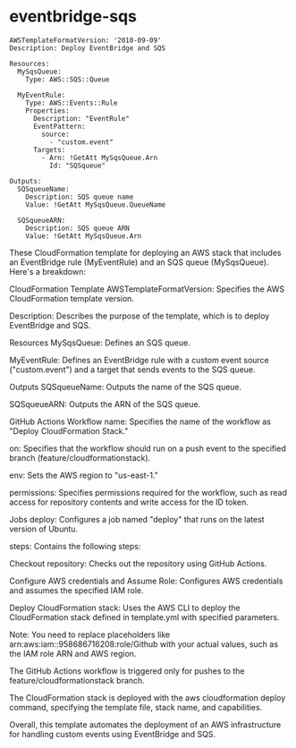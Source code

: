 # eventbridge-sqs
```
AWSTemplateFormatVersion: '2010-09-09'
Description: Deploy EventBridge and SQS

Resources:
  MySqsQueue:
    Type: AWS::SQS::Queue

  MyEventRule:
    Type: AWS::Events::Rule
    Properties:
      Description: "EventRule"
      EventPattern:
        source:
          - "custom.event"
      Targets:
        - Arn: !GetAtt MySqsQueue.Arn
          Id: "SQSqueue"

Outputs:
  SQSqueueName:
    Description: SQS queue name
    Value: !GetAtt MySqsQueue.QueueName

  SQSqueueARN:
    Description: SQS queue ARN
    Value: !GetAtt MySqsQueue.Arn
```
These CloudFormation template for deploying an AWS stack that includes an EventBridge rule (MyEventRule) and an SQS queue (MySqsQueue). Here's a breakdown:

CloudFormation Template
AWSTemplateFormatVersion: Specifies the AWS CloudFormation template version.

Description: Describes the purpose of the template, which is to deploy EventBridge and SQS.

Resources
MySqsQueue: Defines an SQS queue.

MyEventRule: Defines an EventBridge rule with a custom event source ("custom.event") and a target that sends events to the SQS queue.

Outputs
SQSqueueName: Outputs the name of the SQS queue.

SQSqueueARN: Outputs the ARN of the SQS queue.

GitHub Actions Workflow
name: Specifies the name of the workflow as "Deploy CloudFormation Stack."

on: Specifies that the workflow should run on a push event to the specified branch (feature/cloudformationstack).

env: Sets the AWS region to "us-east-1."

permissions: Specifies permissions required for the workflow, such as read access for repository contents and write access for the ID token.

Jobs
deploy: Configures a job named "deploy" that runs on the latest version of Ubuntu.

steps: Contains the following steps:

Checkout repository: Checks out the repository using GitHub Actions.

Configure AWS credentials and Assume Role: Configures AWS credentials and assumes the specified IAM role.

Deploy CloudFormation stack: Uses the AWS CLI to deploy the CloudFormation stack defined in template.yml with specified parameters.

Note:
You need to replace placeholders like arn:aws:iam::958686716208:role/Github with your actual values, such as the IAM role ARN and AWS region.

The GitHub Actions workflow is triggered only for pushes to the feature/cloudformationstack branch.

The CloudFormation stack is deployed with the aws cloudformation deploy command, specifying the template file, stack name, and capabilities.

Overall, this template automates the deployment of an AWS infrastructure for handling custom events using EventBridge and SQS.
